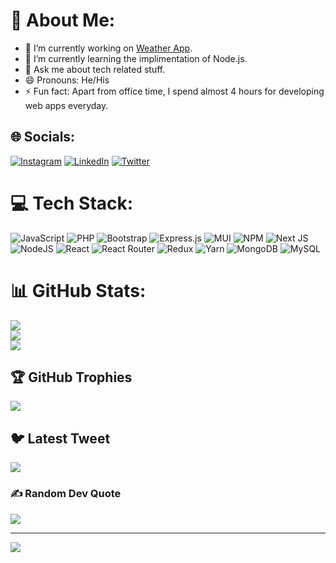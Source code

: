 # 💫 About Me:
- 🔭 I’m currently working on [Weather App](https://vishalthakur290.github.io/weather-app.github.io/).
- 🌱 I’m currently learning the implimentation of Node.js.
- 💬 Ask me about tech related stuff.
- 😄 Pronouns: He/His
- ⚡ Fun fact: Apart from office time, I spend almost 4 hours for developing web apps everyday.


## 🌐 Socials:
[![Instagram](https://img.shields.io/badge/Instagram-%23E4405F.svg?logo=Instagram&logoColor=white)](https://instagram.com/vishal.thakur25) [![LinkedIn](https://img.shields.io/badge/LinkedIn-%230077B5.svg?logo=linkedin&logoColor=white)](https://linkedin.com/in/VishalThakur290) [![Twitter](https://img.shields.io/badge/Twitter-%231DA1F2.svg?logo=Twitter&logoColor=white)](https://twitter.com/VishalThakur290) 

# 💻 Tech Stack:
![JavaScript](https://img.shields.io/badge/javascript-%23323330.svg?style=for-the-badge&logo=javascript&logoColor=%23F7DF1E) ![PHP](https://img.shields.io/badge/php-%23777BB4.svg?style=for-the-badge&logo=php&logoColor=white) ![Bootstrap](https://img.shields.io/badge/bootstrap-%23563D7C.svg?style=for-the-badge&logo=bootstrap&logoColor=white) ![Express.js](https://img.shields.io/badge/express.js-%23404d59.svg?style=for-the-badge&logo=express&logoColor=%2361DAFB) ![MUI](https://img.shields.io/badge/MUI-%230081CB.svg?style=for-the-badge&logo=material-ui&logoColor=white) ![NPM](https://img.shields.io/badge/NPM-%23000000.svg?style=for-the-badge&logo=npm&logoColor=white) ![Next JS](https://img.shields.io/badge/Next-black?style=for-the-badge&logo=next.js&logoColor=white) ![NodeJS](https://img.shields.io/badge/node.js-6DA55F?style=for-the-badge&logo=node.js&logoColor=white) ![React](https://img.shields.io/badge/react-%2320232a.svg?style=for-the-badge&logo=react&logoColor=%2361DAFB) ![React Router](https://img.shields.io/badge/React_Router-CA4245?style=for-the-badge&logo=react-router&logoColor=white) ![Redux](https://img.shields.io/badge/redux-%23593d88.svg?style=for-the-badge&logo=redux&logoColor=white) ![Yarn](https://img.shields.io/badge/yarn-%232C8EBB.svg?style=for-the-badge&logo=yarn&logoColor=white) ![MongoDB](https://img.shields.io/badge/MongoDB-%234ea94b.svg?style=for-the-badge&logo=mongodb&logoColor=white) ![MySQL](https://img.shields.io/badge/mysql-%2300f.svg?style=for-the-badge&logo=mysql&logoColor=white)
# 📊 GitHub Stats:
![](https://github-readme-stats.vercel.app/api?username=VishalThakur290&theme=react&hide_border=false&include_all_commits=true&count_private=true)<br/>
![](https://github-readme-streak-stats.herokuapp.com/?user=VishalThakur290&theme=react&hide_border=false)<br/>
![](https://github-readme-stats.vercel.app/api/top-langs/?username=VishalThakur290&theme=react&hide_border=false&include_all_commits=true&count_private=true&layout=compact)

## 🏆 GitHub Trophies
![](https://github-profile-trophy.vercel.app/?username=VishalThakur290&theme=nord&no-frame=false&no-bg=true&margin-w=4)

## 🐦 Latest Tweet
[![](https://gtce.itsvg.in/api?username=VishalThakur290)](https://github.com/VishwaGauravIn/github-twitter-card-embed)

### ✍️ Random Dev Quote
![](https://quotes-github-readme.vercel.app/api?type=horizontal&theme=radical)

---
[![](https://visitcount.itsvg.in/api?id=VishalThakur290&icon=0&color=0)](https://visitcount.itsvg.in)

<!-- Proudly created with GPRM ( https://gprm.itsvg.in ) -->
